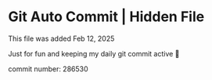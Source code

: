# Git Auto Commit | Hidden File

This file was added Feb 12, 2025

Just for fun and keeping my daily git commit active 🤪

commit number: 286530
